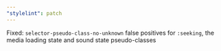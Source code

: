 ```yaml
---
"stylelint": patch
---
```


Fixed: `selector-pseudo-class-no-unknown` false positives for `:seeking`, the media loading state and sound state pseudo-classes

